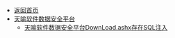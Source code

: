 - [返回首页](/)
- [天喻软件数据安全平台](天喻软件数据安全平台/)
  - [天喻软件数据安全平台DownLoad.ashx存在SQL注入](天喻软件数据安全平台/天喻软件数据安全平台DownLoad.ashx存在SQL注入.md)

